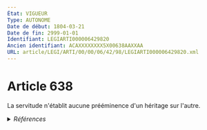 ```yaml
---
État: VIGUEUR
Type: AUTONOME
Date de début: 1804-03-21
Date de fin: 2999-01-01
Identifiant: LEGIARTI000006429820
Ancien identifiant: ACAXXXXXXXX5X00638AAXXAA
URL: article/LEGI/ARTI/00/00/06/42/98/LEGIARTI000006429820.xml
---
```


<h1>Article 638</h1>

La servitude n'établit aucune prééminence d'un héritage sur l'autre.


<details>
  <summary><em>Références</em></summary>

  <h2>Références faites par l'article</h2>
  
  <ul>
    <li>
      CODIFICATION source Loi 1804-01-31
    </li>
    <li>
      CREATION source Loi 1804-01-31 promulguée le 10 février 1804
    </li>
  </ul>
</details>
